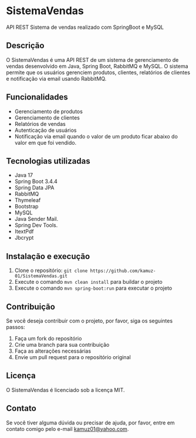 # SistemaVendas

API REST Sistema de vendas realizado com SpringBoot e MySQL

**Descrição**
---------------

O SistemaVendas é uma API REST de um sistema de gerenciamento de vendas desenvolvido em Java, Spring Boot, RabbitMQ e MySQL. 
O sistema permite que os usuários gerenciem produtos, clientes, relatórios de clientes e notificação via email usando RabbitMQ.

**Funcionalidades**
-----------------

* Gerenciamento de produtos
* Gerenciamento de clientes
* Relatórios de vendas
* Autenticação de usuários
* Notificação via email quando o valor de um produto ficar abaixo do valor em que foi vendido.

**Tecnologias utilizadas**
-------------------------

* Java 17
* Spring Boot 3.4.4
* Spring Data JPA
* RabbitMQ
* Thymeleaf
* Bootstrap
* MySQL
* Java Sender Mail.
* Spring Dev Tools.
* ItextPdf
* Jbcrypt

**Instalação e execução**
-------------------------

1. Clone o repositório: `git clone https://github.com/kamuz-01/SistemaVendas.git`
2. Execute o comando `mvn clean install` para buildar o projeto
3. Execute o comando `mvn spring-boot:run` para executar o projeto

**Contribuição**
----------------

Se você deseja contribuir com o projeto, por favor, siga os seguintes passos:

1. Faça um fork do repositório
2. Crie uma branch para sua contribuição
3. Faça as alterações necessárias
4. Envie um pull request para o repositório original

**Licença**
------------

O SistemaVendas é licenciado sob a licença MIT.

**Contato**
------------

Se você tiver alguma dúvida ou precisar de ajuda, por favor, entre em contato comigo pelo e-mail kamuz01@yahoo.com.
